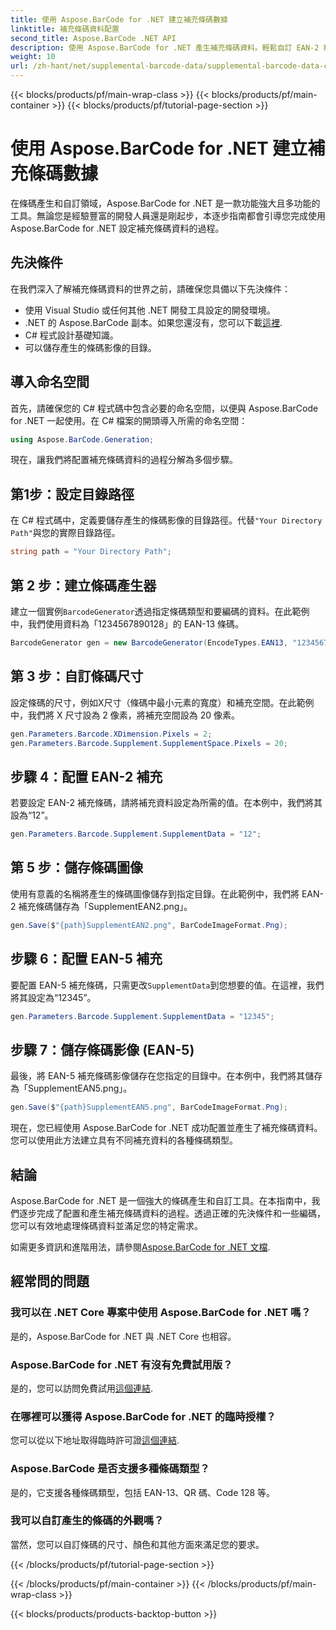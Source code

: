 ```yaml
---
title: 使用 Aspose.BarCode for .NET 建立補充條碼數據
linktitle: 補充條碼資料配置
second_title: Aspose.BarCode .NET API
description: 使用 Aspose.BarCode for .NET 產生補充條碼資料。輕鬆自訂 EAN-2 和 EAN-5 條碼。 .NET 開發人員的分步指南。
weight: 10
url: /zh-hant/net/supplemental-barcode-data/supplemental-barcode-data-configuration/
---
```


{{< blocks/products/pf/main-wrap-class >}}
{{< blocks/products/pf/main-container >}}
{{< blocks/products/pf/tutorial-page-section >}}

# 使用 Aspose.BarCode for .NET 建立補充條碼數據


在條碼產生和自訂領域，Aspose.BarCode for .NET 是一款功能強大且多功能的工具。無論您是經驗豐富的開發人員還是剛起步，本逐步指南都會引導您完成使用 Aspose.BarCode for .NET 設定補充條碼資料的過程。 

## 先決條件

在我們深入了解補充條碼資料的世界之前，請確保您具備以下先決條件：

- 使用 Visual Studio 或任何其他 .NET 開發工具設定的開發環境。
-  .NET 的 Aspose.BarCode 副本。如果您還沒有，您可以下載[這裡](https://releases.aspose.com/barcode/net/).
- C# 程式設計基礎知識。
- 可以儲存產生的條碼影像的目錄。

## 導入命名空間

首先，請確保您的 C# 程式碼中包含必要的命名空間，以便與 Aspose.BarCode for .NET 一起使用。在 C# 檔案的開頭導入所需的命名空間：

```csharp
using Aspose.BarCode.Generation;
```

現在，讓我們將配置補充條碼資料的過程分解為多個步驟。

## 第1步：設定目錄路徑

在 C# 程式碼中，定義要儲存產生的條碼影像的目錄路徑。代替`"Your Directory Path"`與您的實際目錄路徑。

```csharp
string path = "Your Directory Path";
```

## 第 2 步：建立條碼產生器

建立一個實例`BarcodeGenerator`透過指定條碼類型和要編碼的資料。在此範例中，我們使用資料為「1234567890128」的 EAN-13 條碼。

```csharp
BarcodeGenerator gen = new BarcodeGenerator(EncodeTypes.EAN13, "1234567890128");
```

## 第 3 步：自訂條碼尺寸

設定條碼的尺寸，例如X尺寸（條碼中最小元素的寬度）和補充空間。在此範例中，我們將 X 尺寸設為 2 像素，將補充空間設為 20 像素。

```csharp
gen.Parameters.Barcode.XDimension.Pixels = 2;
gen.Parameters.Barcode.Supplement.SupplementSpace.Pixels = 20;
```

## 步驟 4：配置 EAN-2 補充

若要設定 EAN-2 補充條碼，請將補充資料設定為所需的值。在本例中，我們將其設為“12”。 

```csharp
gen.Parameters.Barcode.Supplement.SupplementData = "12";
```

## 第 5 步：儲存條碼圖像

使用有意義的名稱將產生的條碼圖像儲存到指定目錄。在此範例中，我們將 EAN-2 補充條碼儲存為「SupplementEAN2.png」。

```csharp
gen.Save($"{path}SupplementEAN2.png", BarCodeImageFormat.Png);
```

## 步驟 6：配置 EAN-5 補充

要配置 EAN-5 補充條碼，只需更改`SupplementData`到您想要的值。在這裡，我們將其設定為“12345”。

```csharp
gen.Parameters.Barcode.Supplement.SupplementData = "12345";
```

## 步驟 7：儲存條碼影像 (EAN-5)

最後，將 EAN-5 補充條碼影像儲存在您指定的目錄中。在本例中，我們將其儲存為「SupplementEAN5.png」。

```csharp
gen.Save($"{path}SupplementEAN5.png", BarCodeImageFormat.Png);
```

現在，您已經使用 Aspose.BarCode for .NET 成功配置並產生了補充條碼資料。您可以使用此方法建立具有不同補充資料的各種條碼類型。

## 結論

Aspose.BarCode for .NET 是一個強大的條碼產生和自訂工具。在本指南中，我們逐步完成了配置和產生補充條碼資料的過程。透過正確的先決條件和一些編碼，您可以有效地處理條碼資料並滿足您的特定需求。

如需更多資訊和進階用法，請參閱[Aspose.BarCode for .NET 文檔](https://reference.aspose.com/barcode/net/).

## 經常問的問題

### 我可以在 .NET Core 專案中使用 Aspose.BarCode for .NET 嗎？
是的，Aspose.BarCode for .NET 與 .NET Core 也相容。

### Aspose.BarCode for .NET 有沒有免費試用版？
是的，您可以訪問免費試用[這個連結](https://releases.aspose.com/).

### 在哪裡可以獲得 Aspose.BarCode for .NET 的臨時授權？
您可以從以下地址取得臨時許可證[這個連結](https://purchase.aspose.com/temporary-license/).

### Aspose.BarCode 是否支援多種條碼類型？
是的，它支援各種條碼類型，包括 EAN-13、QR 碼、Code 128 等。

### 我可以自訂產生的條碼的外觀嗎？
當然，您可以自訂條碼的尺寸、顏色和其他方面來滿足您的要求。

{{< /blocks/products/pf/tutorial-page-section >}}

{{< /blocks/products/pf/main-container >}}
{{< /blocks/products/pf/main-wrap-class >}}

{{< blocks/products/products-backtop-button >}}
